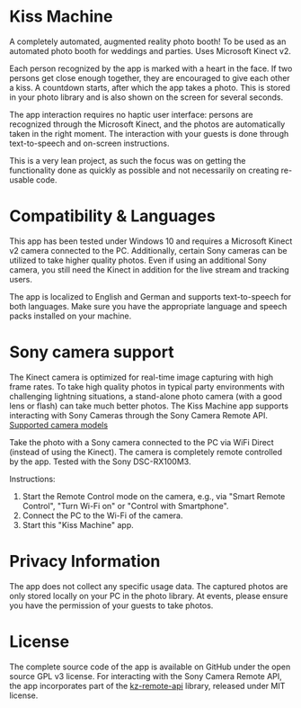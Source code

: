 # Kiss Machine

A completely automated, augmented reality photo booth!
To be used as an automated photo booth for weddings and parties. Uses Microsoft Kinect v2.

Each person recognized by the app is marked with a heart in the face. If two persons get close enough together, they are encouraged to give each other a kiss. A countdown starts, after which the app takes a photo. This is stored in your photo library and is also shown on the screen for several seconds.

The app interaction requires no haptic user interface: persons are recognized through the Microsoft Kinect, and the photos are automatically taken in the right moment. The interaction with your guests is done through text-to-speech and on-screen instructions.

This is a very lean project, as such the focus was on getting the functionality done as quickly as possible and not necessarily on creating re-usable code.

# Compatibility & Languages

This app has been tested under Windows 10 and requires a Microsoft Kinect v2 camera connected to the PC. Additionally, certain Sony cameras can be utilized to take higher quality photos. Even if using an additional Sony camera, you still need the Kinect in addition for the live stream and tracking users.

The app is localized to English and German and supports text-to-speech for both languages. Make sure you have the appropriate language and speech packs installed on your machine.

# Sony camera support

The Kinect camera is optimized for real-time image capturing with high frame rates. To take high quality photos in typical party environments with challenging lightning situations, a stand-alone photo camera (with a good lens or flash) can take much better photos. The Kiss Machine app supports interacting with Sony Cameras through the Sony Camera Remote API. [Supported camera models](https://developer.sony.com/develop/cameras/device-support/)

Take the photo with a Sony camera connected to the PC via WiFi Direct (instead of using the Kinect). The camera is completely remote controlled by the app. Tested with the Sony DSC-RX100M3.

Instructions:
1. Start the Remote Control mode on the camera, e.g., via "Smart Remote Control", "Turn Wi-Fi on" or "Control with Smartphone".
2. Connect the PC to the Wi-Fi of the camera.
3. Start this "Kiss Machine" app.

# Privacy Information

The app does not collect any specific usage data. The captured photos are only stored locally on your PC in the photo library. At events, please ensure you have the permission of your guests to take photos. 

# License

The complete source code of the app is available on GitHub under the open source GPL v3 license.
For interacting with the Sony Camera Remote API, the app incorporates part of the [kz-remote-api](https://github.com/kazyx/kz-remote-api) library, released under MIT license.